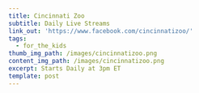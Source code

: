 ```yaml
---
title: Cincinnati Zoo
subtitle: Daily Live Streams
link_out: 'https://www.facebook.com/cincinnatizoo/'
tags:
  - for_the_kids
thumb_img_path: /images/cincinnatizoo.png
content_img_path: /images/cincinnatizoo.png
excerpt: Starts Daily at 3pm ET
template: post
---
```

